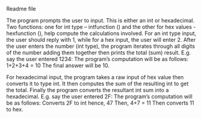 Readme file

The program prompts the user to input. This is either an int or hexadecimal. Two functions: one for int type – intfunction () and the other for hex values - hexfunction (), help compute the calculations involved. For an int type input, the user should reply with 1, while for a hex input, the user will enter 2. After the user enters the number (int type), the program iterates through all digits of the number adding them together then prints the total (sum) result. E.g. say the user entered 1234: 
The program’s computation will be as follows:
1+2+3+4 = 10
The final answer will be 10. 


For hexadecimal input, the program takes a raw input of hex value then converts it to type int. It then computes the sum of the resulting int to get the total. Finally the program converts the resultant int sum into a hexadecimal. E.g. say the user entered 2F:
The program’s computation will be as follows:
Converts 2F to int hence, 47
Then, 4+7 = 11
Then converts 11 to hex.
